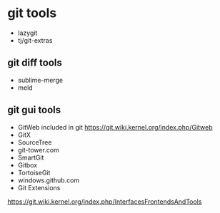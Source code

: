 # git tools
- lazygit
- tj/git-extras

## git diff tools
- sublime-merge
- meld

## git gui tools
* GitWeb
included in git
https://git.wiki.kernel.org/index.php/Gitweb
* GitX
* SourceTree
* git-tower.com
* SmartGit
* Gitbox
* TortoiseGit
* windows.github.com
* Git Extensions


https://git.wiki.kernel.org/index.php/InterfacesFrontendsAndTools

